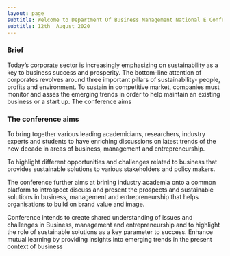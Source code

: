 ```yaml
---
layout: page
subtitle: Welcome to Department Of Business Management National E Conference Sponsered by AICTE
subtitle: 12th  August 2020
---
```

### Brief

Today’s corporate sector is increasingly emphasizing on sustainability as a key to business success and prosperity. The bottom-line attention of corporates revolves around three important pillars of sustainability- people, profits and environment. To sustain in competitive market, companies must monitor and asses the emerging trends in order to help maintain an existing business or a start up.
The conference aims

### The conference aims
To bring together various leading academicians, researchers, industry experts and students to have enriching discussions on latest trends of the new decade in areas of business, management and entrepreneurship.

To highlight different opportunities and challenges related to business that provides sustainable solutions to various stakeholders and policy makers.

The conference further aims at brining industry academia onto a common platform to introspect discuss and present the prospects and sustainable solutions in business, management and entrepreneurship that helps organisations to build on brand value and image.

Conference intends to create shared understanding of issues and challenges in Business, management and entrepreneurship and to highlight the role of sustainable solutions as a key parameter to success. Enhance mutual learning by providing insights into emerging trends in the present context of business
